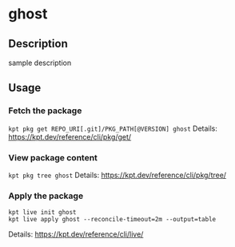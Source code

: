# ghost

## Description
sample description

## Usage

### Fetch the package
`kpt pkg get REPO_URI[.git]/PKG_PATH[@VERSION] ghost`
Details: https://kpt.dev/reference/cli/pkg/get/

### View package content
`kpt pkg tree ghost`
Details: https://kpt.dev/reference/cli/pkg/tree/

### Apply the package
```
kpt live init ghost
kpt live apply ghost --reconcile-timeout=2m --output=table
```
Details: https://kpt.dev/reference/cli/live/
